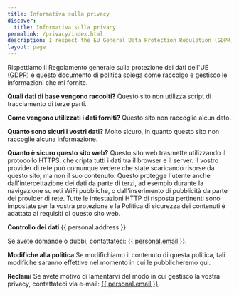 ```yaml
---
title: Informativa sulla privacy
discover:
  title: Informativa sulla privacy
permalink: /privacy/index.html
description: I respect the EU General Data Protection Regulation (GDPR). This policy document explains how I collect and handle any information you provide to me.
layout: page
---
```


Rispettiamo il Regolamento generale sulla protezione dei dati dell'UE (GDPR) e questo documento di politica spiega come raccolgo e gestisco le informazioni che mi fornite.

**Quali dati di base vengono raccolti?**
Questo sito non utilizza script di tracciamento di terze parti.

**Come vengono utilizzati i dati forniti?**
Questo sito non raccoglie alcun dato.

**Quanto sono sicuri i vostri dati?**
Molto sicuro, in quanto questo sito non raccoglie alcuna informazione.

**Quanto è sicuro questo sito web?**
Questo sito web trasmette utilizzando il protocollo HTTPS, che cripta tutti i dati tra il browser e il server. Il vostro provider di rete può comunque vedere che state scaricando risorse da questo sito, ma non il suo contenuto. Questo protegge l'utente anche dall'intercettazione dei dati da parte di terzi, ad esempio durante la navigazione su reti WiFi pubbliche, o dall'inserimento di pubblicità da parte dei provider di rete. Tutte le intestazioni HTTP di risposta pertinenti sono impostate per la vostra protezione e la Politica di sicurezza dei contenuti è adattata ai requisiti di questo sito web.

**Controllo dei dati**
{{ personal.address }}

Se avete domande o dubbi, contattateci: <a href="mailto:{{ personal.email }}">{{ personal.email }}</a>.

**Modifiche alla politica**
Se modifichiamo il contenuto di questa politica, tali modifiche saranno effettive nel momento in cui le pubblicheremo qui.

**Reclami**
Se avete motivo di lamentarvi del modo in cui gestisco la vostra privacy, contattateci via e-mail: <a href="mailto:{{ personal.email }}">{{ personal.email }}</a>.
